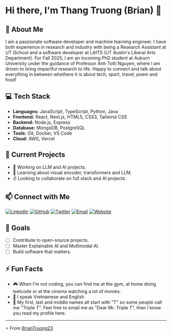 # Hi there, I'm Thang Truong (Brian) 👋

## 🚀 About Me
I am a passionate software developer and machine learning engineer. I have both experience in research and industry with being a Research Assistant at UT iSchool and a software developer at LAITS (UT Austin's Liberal Arts Department). For Fall 2025, I am an incoming PhD student at Auburn University under the guidance of Professor Anh Totti Nguyen, where I am driven to bring impactful research to life. Happy to connect and talk about everything in between whethere it is about tech, sport, travel, poem and food!

## 💻 Tech Stack
- **Languages:** JavaScript, TypeScript, Python, Java
- **Frontend:** React, Next.js, HTML5, CSS3, Tailwind CSS
- **Backend:** Node.js, Express
- **Database:** MongoDB, PostgreSQL
- **Tools:** Git, Docker, VS Code
- **Cloud:** AWS, Vercel

## 🎯 Current Projects
- 🔭 Working on LLM and AI projects. 
- 🌱 Learning about visual encoder, transformers and LLM.
- ✌️ Looking to collaborate on full stack and AI projects. 

## 📫 Connect with Me
[![LinkedIn](https://img.shields.io/badge/LinkedIn-0077B5?style=for-the-badge&logo=linkedin&logoColor=white)](https://www.linkedin.com/in/truongthoithang/)
[![GitHub](https://img.shields.io/badge/GitHub-100000?style=for-the-badge&logo=github&logoColor=white)](https://github.com/BrianTruong23)
[![Twitter](https://img.shields.io/badge/Twitter-1DA1F2?style=for-the-badge&logo=twitter&logoColor=white)](https://twitter.com/truo2323)
[![Email](https://img.shields.io/badge/Email-D14836?style=for-the-badge&logo=gmail&logoColor=white)](mailto:truongthoithang@gmail.com)
[![Website](https://img.shields.io/badge/Website-000000?style=for-the-badge&logo=About.me&logoColor=white)](https://briantruong23.github.io/thang-personal-website/)

## 🎯 Goals
- [ ] Contribute to open-source projects.
- [ ] Master Explainable AI and Mutlimodal AI.
- [ ] Build software that matters.

## ⚡ Fun Facts
- 🎮 When I'm not coding, you can find me at the gym, at home doing leetcode or at the cinema watching a lot of movies.
- 🎯 I speak Vietnamese and English
- 🎯 My first, last and middle names all start with "T" so some people call me "Triple T". Feel free to email me as "Dear Mr. Triple T", then I know you read my profile here.

---
⭐️ From [BrianTruong23](https://github.com/BrianTruong23)

